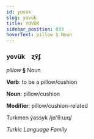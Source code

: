 ```yaml
---
id: yovük
slug: yovük
title: YOVÜK
sidebar_position: 833
hoverText: pillow § Noun
---
```


### yovük&emsp;<span kind="abugida">ɀɤ̑ʄ</span>

*pillow* **§** Noun

**Verb**: to be a pillow/cushion

**Noun**: pillow/cushion

**Modifier**: pillow/cushion-related

Turkmen ýassyk /jɑ'θːɯq/

*Turkic Language Family*